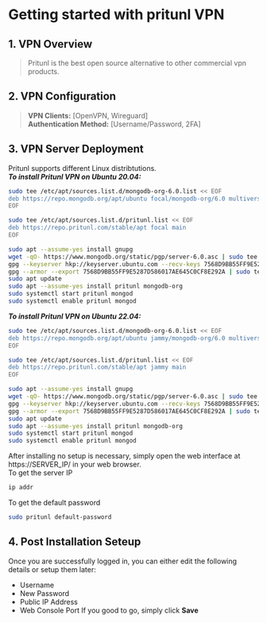 # Getting started with pritunl VPN
## 1. VPN Overview
> Pritunl is the best open source alternative to other commercial vpn products.
## 2. VPN Configuration
> **VPN Clients:** [OpenVPN, Wireguard]<br>
> **Authentication Method:** [Username/Password, 2FA]
## 3. VPN Server Deployment
Pritunl supports different Linux distribtutions.<br>
***To install Pritunl VPN on Ubuntu 20.04:***
```bash
sudo tee /etc/apt/sources.list.d/mongodb-org-6.0.list << EOF
deb https://repo.mongodb.org/apt/ubuntu focal/mongodb-org/6.0 multiverse
EOF

sudo tee /etc/apt/sources.list.d/pritunl.list << EOF
deb https://repo.pritunl.com/stable/apt focal main
EOF

sudo apt --assume-yes install gnupg
wget -qO- https://www.mongodb.org/static/pgp/server-6.0.asc | sudo tee /etc/apt/trusted.gpg.d/mongodb-org-6.0.asc
gpg --keyserver hkp://keyserver.ubuntu.com --recv-keys 7568D9BB55FF9E5287D586017AE645C0CF8E292A
gpg --armor --export 7568D9BB55FF9E5287D586017AE645C0CF8E292A | sudo tee /etc/apt/trusted.gpg.d/pritunl.asc
sudo apt update
sudo apt --assume-yes install pritunl mongodb-org
sudo systemctl start pritunl mongod
sudo systemctl enable pritunl mongod
```
***To install Pritunl VPN on Ubuntu 22.04:***
```bash
sudo tee /etc/apt/sources.list.d/mongodb-org-6.0.list << EOF
deb https://repo.mongodb.org/apt/ubuntu jammy/mongodb-org/6.0 multiverse
EOF

sudo tee /etc/apt/sources.list.d/pritunl.list << EOF
deb https://repo.pritunl.com/stable/apt jammy main
EOF

sudo apt --assume-yes install gnupg
wget -qO- https://www.mongodb.org/static/pgp/server-6.0.asc | sudo tee /etc/apt/trusted.gpg.d/mongodb-org-6.0.asc
gpg --keyserver hkp://keyserver.ubuntu.com --recv-keys 7568D9BB55FF9E5287D586017AE645C0CF8E292A
gpg --armor --export 7568D9BB55FF9E5287D586017AE645C0CF8E292A | sudo tee /etc/apt/trusted.gpg.d/pritunl.asc
sudo apt update
sudo apt --assume-yes install pritunl mongodb-org
sudo systemctl start pritunl mongod
sudo systemctl enable pritunl mongod
```
After installing no setup is necessary, simply open the web interface at https://SERVER_IP/ in your web browser.<br>
To get the server IP
```bash
ip addr
```
To get the default password
```bash
sudo pritunl default-password
```
## 4. Post Installation Seteup
Once you are successfully logged in, you can either edit the following details or setup them later:
+ Username
+ New Password
+ Public IP Address
+ Web Console Port
If you good to go, simply click **Save**
